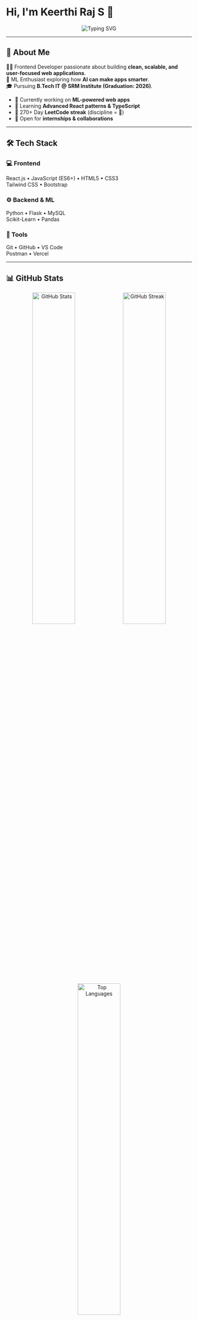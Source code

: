# Hi, I'm Keerthi Raj S 👋  

<div align="center">
  <img src="https://readme-typing-svg.demolab.com?font=Fira+Code&size=22&duration=3000&pause=1000&color=2563EB&center=true&vCenter=true&width=600&lines=Frontend+Developer+%26+ML+Enthusiast;React.js+%7C+Python+%7C+Problem+Solver;LeetCode+🔥+270%2B+Days+Streak" alt="Typing SVG" />
</div>

---

## 🚀 About Me  

👨‍💻 Frontend Developer passionate about building **clean, scalable, and user-focused web applications**.  
🤖 ML Enthusiast exploring how **AI can make apps smarter**.  
🎓 Pursuing **B.Tech IT @ SRM Institute (Graduation: 2026)**.  

- 🔭 Currently working on **ML-powered web apps**  
- 🌱 Learning **Advanced React patterns & TypeScript**  
- 💪 270+ Day **LeetCode streak** (discipline = 🔑)  
- 🎯 Open for **internships & collaborations**  

---

## 🛠️ Tech Stack  

### 💻 Frontend  
React.js • JavaScript (ES6+) • HTML5 • CSS3  
Tailwind CSS • Bootstrap  

### ⚙️ Backend & ML  
Python • Flask • MySQL  
Scikit-Learn • Pandas  

### 🧰 Tools  
Git • GitHub • VS Code  
Postman • Vercel  

---

## 📊 GitHub Stats  

<div align="center">
  <img src="https://github-readme-stats.vercel.app/api?username=keerthirajsivashankar&show_icons=true&theme=tokyonight&hide_border=true&count_private=true" alt="GitHub Stats" width="48%" />
  <img src="https://github-readme-streak-stats.herokuapp.com?user=keerthirajsivashankar&theme=tokyonight&hide_border=true" alt="GitHub Streak" width="48%" />
</div>

<div align="center">
  <img src="https://github-readme-stats.vercel.app/api/top-langs/?username=keerthirajsivashankar&layout=compact&theme=tokyonight&hide_border=true" alt="Top Languages" width="48%" />
</div>

---

## 🏆 Featured Projects  

### 🤖 Fake Social Media Detection  
AI-powered system identifying **fake social media profiles with 91% accuracy**  
**Tech:** Python, Flask, Scikit-Learn, Pandas  

### 📋 Resource Management System  
Full-stack system for managing **digital & physical resources**  
**Tech:** HTML/CSS/JS, Flask, MySQL *(In Development)*  

### 💳 Credit Card Fraud Detection  
Fraud prevention system using **Isolation Forest Algorithm**  
**Tech:** Python, Flask, REST API  

---

## 💻 Coding Platforms  

<div align="center">
  <a href="https://leetcode.com/u/keerthiraj_s/">
    <img src="https://img.shields.io/badge/LeetCode-270%2B%20Days-FFA116?style=for-the-badge&logo=leetcode&logoColor=black" />
  </a>
  <a href="https://www.hackerrank.com/profile/ks7186">
    <img src="https://img.shields.io/badge/HackerRank-5%20Stars-00EA64?style=for-the-badge&logo=hackerrank&logoColor=white" />
  </a>
  <a href="https://www.codechef.com/users/keerthi_raj">
    <img src="https://img.shields.io/badge/CodeChef-3%20Stars-5B4638?style=for-the-badge&logo=codechef&logoColor=white" />
  </a>
</div>

---

## 📫 Let's Connect  

<div align="center">
  <a href="https://www.linkedin.com/in/keerthi-raj-s-74a8a824b/">
    <img src="https://img.shields.io/badge/LinkedIn-0077B5?style=for-the-badge&logo=linkedin&logoColor=white" />
  </a>
  <a href="mailto:keerthirajsivashankar@gmail.com">
    <img src="https://img.shields.io/badge/Email-D14836?style=for-the-badge&logo=gmail&logoColor=white" />
  </a>
  <a href="https://keerthirajsivashankar.github.io/Portfolio/">
    <img src="https://img.shields.io/badge/Portfolio-000000?style=for-the-badge&logo=safari&logoColor=white" />
  </a>
</div>

---

<div align="center">
  <img src="https://komarev.com/ghpvc/?username=keerthirajsivashankar&color=2563EB&style=flat-square" alt="Profile Views" />
</div>

---

✨ *"Code, learn, grow — repeat. Consistency beats everything."* 🚀

